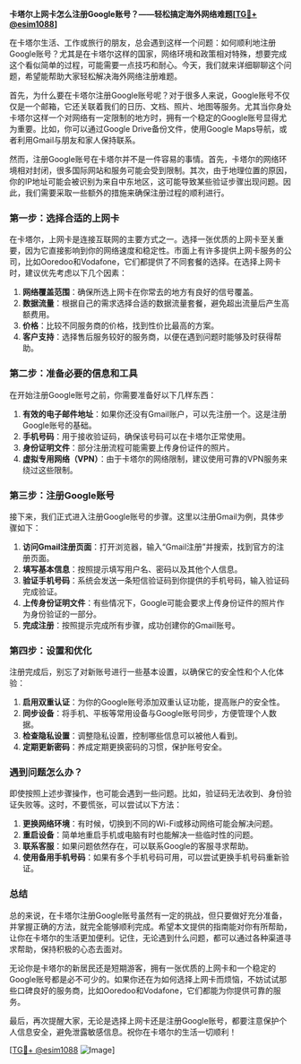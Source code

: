 **卡塔尔上网卡怎么注册Google账号？——轻松搞定海外网络难题[[TG💪+ @esim1088](https://t.me/s/esim1088)]**

在卡塔尔生活、工作或旅行的朋友，总会遇到这样一个问题：如何顺利地注册Google账号？尤其是在卡塔尔这样的国家，网络环境和政策相对特殊，想要完成这个看似简单的过程，可能需要一点技巧和耐心。今天，我们就来详细聊聊这个问题，希望能帮助大家轻松解决海外网络注册难题。

首先，为什么要在卡塔尔注册Google账号呢？对于很多人来说，Google账号不仅仅是一个邮箱，它还关联着我们的日历、文档、照片、地图等服务。尤其当你身处卡塔尔这样一个对网络有一定限制的地方时，拥有一个稳定的Google账号显得尤为重要。比如，你可以通过Google Drive备份文件，使用Google Maps导航，或者利用Gmail与朋友和家人保持联系。

然而，注册Google账号在卡塔尔并不是一件容易的事情。首先，卡塔尔的网络环境相对封闭，很多国际网站和服务可能会受到限制。其次，由于地理位置的原因，你的IP地址可能会被识别为来自中东地区，这可能导致某些验证步骤出现问题。因此，我们需要采取一些额外的措施来确保注册过程的顺利进行。

### 第一步：选择合适的上网卡

在卡塔尔，上网卡是连接互联网的主要方式之一。选择一张优质的上网卡至关重要，因为它直接影响到你的网络速度和稳定性。市面上有许多提供上网卡服务的公司，比如Ooredoo和Vodafone，它们都提供了不同套餐的选择。在选择上网卡时，建议优先考虑以下几个因素：

1. **网络覆盖范围**：确保所选上网卡在你常去的地方有良好的信号覆盖。
2. **数据流量**：根据自己的需求选择合适的数据流量套餐，避免超出流量后产生高额费用。
3. **价格**：比较不同服务商的价格，找到性价比最高的方案。
4. **客户支持**：选择售后服务较好的服务商，以便在遇到问题时能够及时获得帮助。

### 第二步：准备必要的信息和工具

在开始注册Google账号之前，你需要准备好以下几样东西：

1. **有效的电子邮件地址**：如果你还没有Gmail账户，可以先注册一个。这是注册Google账号的基础。
2. **手机号码**：用于接收验证码，确保该号码可以在卡塔尔正常使用。
3. **身份证明文件**：部分注册流程可能需要上传身份证件的照片。
4. **虚拟专用网络（VPN）**：由于卡塔尔的网络限制，建议使用可靠的VPN服务来绕过这些限制。

### 第三步：注册Google账号

接下来，我们正式进入注册Google账号的步骤。这里以注册Gmail为例，具体步骤如下：

1. **访问Gmail注册页面**：打开浏览器，输入“Gmail注册”并搜索，找到官方的注册页面。
2. **填写基本信息**：按照提示填写用户名、密码以及其他个人信息。
3. **验证手机号码**：系统会发送一条短信验证码到你提供的手机号码，输入验证码完成验证。
4. **上传身份证明文件**：有些情况下，Google可能会要求上传身份证件的照片作为身份验证的一部分。
5. **完成注册**：按照提示完成所有步骤，成功创建你的Gmail账号。

### 第四步：设置和优化

注册完成后，别忘了对新账号进行一些基本设置，以确保它的安全性和个人化体验：

1. **启用双重认证**：为你的Google账号添加双重认证功能，提高账户的安全性。
2. **同步设备**：将手机、平板等常用设备与Google账号同步，方便管理个人数据。
3. **检查隐私设置**：调整隐私设置，控制哪些信息可以被他人看到。
4. **定期更新密码**：养成定期更换密码的习惯，保护账号安全。

### 遇到问题怎么办？

即使按照上述步骤操作，也可能会遇到一些问题。比如，验证码无法收到、身份验证失败等。这时，不要慌张，可以尝试以下方法：

1. **更换网络环境**：有时候，切换到不同的Wi-Fi或移动网络可能会解决问题。
2. **重启设备**：简单地重启手机或电脑有时也能解决一些临时性的问题。
3. **联系客服**：如果问题依然存在，可以联系Google的客服寻求帮助。
4. **使用备用手机号码**：如果有多个手机号码可用，可以尝试更换手机号码重新验证。

### 总结

总的来说，在卡塔尔注册Google账号虽然有一定的挑战，但只要做好充分准备，并掌握正确的方法，就完全能够顺利完成。希望本文提供的指南能对你有所帮助，让你在卡塔尔的生活更加便利。记住，无论遇到什么问题，都可以通过各种渠道寻求帮助，保持积极的心态去面对。

无论你是卡塔尔的新居民还是短期游客，拥有一张优质的上网卡和一个稳定的Google账号都是必不可少的。如果你还在为如何选择上网卡而烦恼，不妨试试那些口碑良好的服务商，比如Ooredoo和Vodafone，它们都能为你提供可靠的服务。

最后，再次提醒大家，无论是选择上网卡还是注册Google账号，都要注意保护个人信息安全，避免泄露敏感信息。祝你在卡塔尔的生活一切顺利！

[[TG💪+ @esim1088](https://t.me/s/esim1088) ![Image](https://i.postimg.cc/4NQfJmqS/Snipaste-2025-05-13-00-14-12.png)]